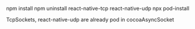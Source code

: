 npm install
npm uninstall react-native-tcp react-native-udp
npx pod-install

TcpSockets, react-native-udp are already pod in cocoaAsyncSocket